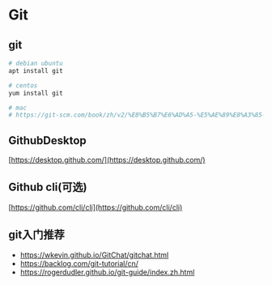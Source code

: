 # Git

## git

```bash
# debian ubuntu
apt install git

# centos 
yum install git

# mac
# https://git-scm.com/book/zh/v2/%E8%B5%B7%E6%AD%A5-%E5%AE%89%E8%A3%85-Git
```

## GithubDesktop

[https://desktop.github.com/](https://desktop.github.com/)

## Github cli(可选)

[https://github.com/cli/cli](https://github.com/cli/cli)

## git入门推荐

* <https://wkevin.github.io/GitChat/gitchat.html>
* <https://backlog.com/git-tutorial/cn/>
* <https://rogerdudler.github.io/git-guide/index.zh.html>
